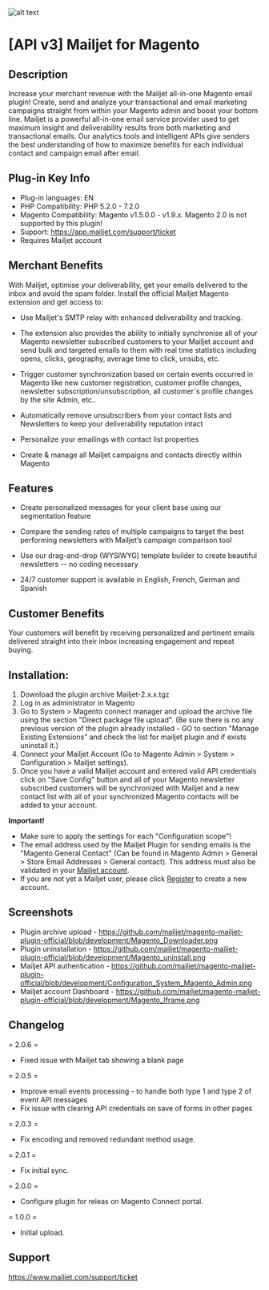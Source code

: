 ![alt text](https://www.mailjet.com/images/email/transac/logo_header.png "Mailjet")

# [API v3] Mailjet for Magento

## Description 

Increase your merchant revenue with the Mailjet all-in-one Magento email plugin! Create, send and analyze your transactional and email marketing campaigns straight from within your Magento admin and boost your bottom line. Mailjet is a powerful all-in-one email service provider used to get maximum insight and deliverability results from both marketing and transactional emails. Our analytics tools and intelligent APIs give senders the best understanding of how to maximize benefits for each individual contact and campaign email after email.

## Plug-in Key Info

* Plug-in languages: EN
* PHP Compatibility: PHP 5.2.0 - 7.2.0
* Magento Compatibility: Magento v1.5.0.0 - v1.9.x. Magento 2.0 is not supported by this plugin!
* Support: https://app.mailjet.com/support/ticket
* Requires Mailjet account

## Merchant Benefits

With Mailjet, optimise your deliverability, get your emails delivered to the inbox and avoid the spam folder. Install the official Mailjet Magento extension and get access to:
 
* Use Mailjet's SMTP relay with enhanced deliverability and tracking. 

* The extension also provides the ability to initially synchronise all of your Magento newsletter subscribed customers to your Mailjet account and send bulk and targeted emails to them with real time statistics including opens, clicks, geography, average time to click, unsubs, etc.

* Trigger customer synchronization based on certain events occurred in Magento like new customer registration, customer profile changes, newsletter subscription/unsubscription, all customer`s profile changes by the site Admin, etc..
  
* Automatically remove unsubscribers from your contact lists and Newsletters to keep your deliverability reputation intact
 
* Personalize your emailings with contact list properties
 
* Create & manage all Mailjet campaigns and contacts directly within Magento

## Features

* Create personalized messages for your client base using our segmentation feature
 
* Compare the sending rates of multiple campaigns to target the best performing newsletters with Mailjet’s campaign comparison tool
 
* Use our drag-and-drop (WYSIWYG) template builder to create beautiful newsletters -- no coding necessary
 
* 24/7 customer support is available in English, French, German and Spanish


## Customer Benefits

Your customers will benefit by receiving personalized and pertinent emails delivered straight into their inbox increasing engagement and repeat buying. 

## Installation:

1. Download the plugin archive Mailjet-2.x.x.tgz
2. Log in as administrator in Magento
3. Go to System > Magento connect manager and upload the archive file using the section "Direct package file upload". (Be sure there is no any previous version of the plugin already installed - GO to section "Manage Existing Extensions" and check the list for mailjet plugin and if exists uninstall it.)
4. Connect your Mailjet Account (Go to Magento Admin > System > Configuration > Mailjet settings).
5. Once you have a valid Mailjet account and entered valid API credentials click on "Save Config" button and all of your Magento newsletter subscribed customers will be synchronized with Mailjet and a new contact list with all of your synchronized Magento contacts will be added to your account.

**Important!** 
* Make sure to apply the settings for each "Configuration scope"!
* The email address used by the Mailjet Plugin for sending emails is the "Magento General Contact" (Can be found in Magento Admin > General > Store Email Addresses > General contact). This address must also be validated in your [Mailjet account](https://app.mailjet.com/account/sender).
* If you are not yet a Mailjet user, please click [Register](https://app.mailjet.com/signup?aff=magento-3.0) to create a new account.

## Screenshots 
* Plugin archive upload -  https://github.com/mailjet/magento-mailjet-plugin-official/blob/development/Magento_Downloader.png
* Plugin uninstallation - https://github.com/mailjet/magento-mailjet-plugin-official/blob/development/Magento_uninstall.png
* Mailjet API authentication - https://github.com/mailjet/magento-mailjet-plugin-official/blob/development/Configuration_System_Magento_Admin.png
* Mailjet account Dashboard -  https://github.com/mailjet/magento-mailjet-plugin-official/blob/development/Magento_Iframe.png


## Changelog

= 2.0.6 =
* Fixed issue with Mailjet tab showing a blank page

= 2.0.5 =
* Improve email events processing - to handle both type 1 and type 2 of event API messages
* Fix issue with clearing API credentials on save of forms in other pages

= 2.0.3 =
* Fix encoding and removed redundant method usage.

= 2.0.1 =
* Fix initial sync.

= 2.0.0 =
* Configure plugin for releas on Magento Connect portal.

= 1.0.0 =
* Initial upload.


## Support
https://www.mailjet.com/support/ticket
